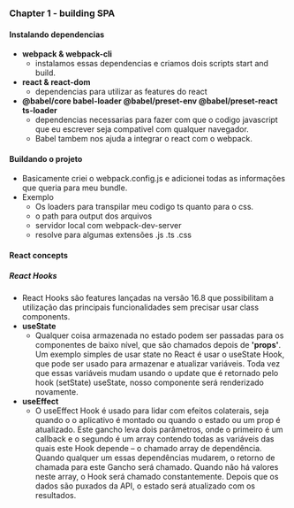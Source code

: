 ### Chapter 1 - building SPA

#### Instalando dependencias

* **webpack & webpack-cli**
  * instalamos essas dependencias e criamos dois scripts start and build.
* **react & react-dom**
  * dependencias para utilizar as features do react
* **@babel/core babel-loader @babel/preset-env @babel/preset-react ts-loader**
  * dependencias necessarias para fazer com que o codigo javascript que eu escrever seja compativel com qualquer navegador.
  * Babel tambem nos ajuda a integrar o react com o webpack.

#### Buildando o projeto
* Basicamente criei o webpack.config.js e adicionei todas as informações que queria para meu bundle.
* Exemplo
  * Os loaders para transpilar meu codigo ts quanto para o css.
  * o path para output dos arquivos
  * servidor local com webpack-dev-server
  * resolve para algumas extensões .js .ts .css

#### React concepts
##### React Hooks
* React Hooks são features lançadas na versão 16.8 que possibilitam a utilização das principais funcionalidades sem precisar usar class components. 
* **useState**
  * Qualquer coisa armazenada
no estado podem ser passadas para os componentes de baixo nível, que são chamados depois de **'props'**. Um exemplo simples de usar state no React é usar o useState Hook, que pode ser usado para armazenar e atualizar variáveis. Toda vez que essas variáveis ​​mudam usando o update que é retornado pelo hook (setState) useState, nosso componente será renderizado novamente.
* **useEffect**
  * O useEffect Hook é usado para lidar com efeitos colaterais, seja quando o o aplicativo é montado ou quando o estado ou um prop é atualizado. Este gancho leva dois parâmetros, onde o primeiro é um callback e o segundo é um array contendo todas as variáveis ​​das quais este Hook depende – o chamado array de dependência. Quando qualquer um essas dependências mudarem, o retorno de chamada para este Gancho será chamado. Quando não há valores neste array, o Hook será chamado constantemente. Depois que os dados são puxados da API, o estado será atualizado com os resultados.